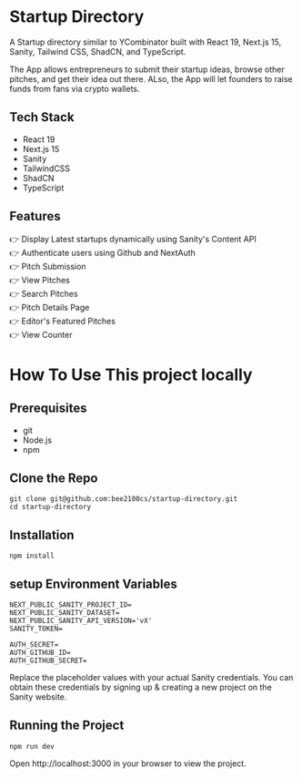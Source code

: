 # Startup Directory
A Startup directory similar to YCombinator built with React 19, Next.js 15, Sanity, Tailwind CSS, ShadCN, and TypeScript.

The App allows entrepreneurs to submit their startup ideas, browse other pitches, and get their idea out there. ALso, the App will let founders to raise funds
from fans via crypto wallets.

## Tech Stack
- React 19
- Next.js 15
- Sanity
- TailwindCSS
- ShadCN
- TypeScript

## Features
👉 Display Latest startups dynamically using Sanity's Content API  
👉 Authenticate users using Github and NextAuth  
👉 Pitch Submission  
👉 View Pitches  
👉 Search Pitches  
👉 Pitch Details Page  
👉 Editor's Featured Pitches  
👉 View Counter  

# How To Use This project locally

## Prerequisites
- git
- Node.js
- npm

## Clone the Repo
```
git clone git@github.com:bee2100cs/startup-directory.git 
cd startup-directory
```

## Installation
```
npm install
```

## setup Environment Variables

```
NEXT_PUBLIC_SANITY_PROJECT_ID=
NEXT_PUBLIC_SANITY_DATASET=
NEXT_PUBLIC_SANITY_API_VERSION='vX'
SANITY_TOKEN=

AUTH_SECRET= 
AUTH_GITHUB_ID=
AUTH_GITHUB_SECRET=
```
Replace the placeholder values with your actual Sanity credentials. You can obtain these credentials by signing up & creating a new project on the Sanity website.

## Running the Project
```
npm run dev
```
Open http://localhost:3000 in your browser to view the project.

